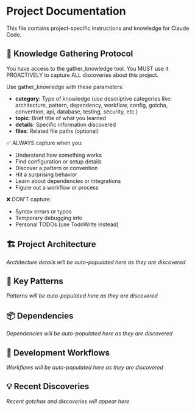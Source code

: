 # Project Documentation

This file contains project-specific instructions and knowledge for Claude Code.

<!-- BEGIN CHRONICLER: knowledge-gathering-protocol -->
## 🧠 Knowledge Gathering Protocol

You have access to the gather_knowledge tool. You MUST use it PROACTIVELY to capture ALL discoveries about this project.

Use gather_knowledge with these parameters:
- **category**: Type of knowledge (use descriptive categories like: architecture, pattern, dependency, workflow, config, gotcha, convention, api, database, testing, security, etc.)
- **topic**: Brief title of what you learned
- **details**: Specific information discovered
- **files**: Related file paths (optional)

✅ ALWAYS capture when you:
- Understand how something works
- Find configuration or setup details
- Discover a pattern or convention
- Hit a surprising behavior
- Learn about dependencies or integrations
- Figure out a workflow or process

❌ DON'T capture:
- Syntax errors or typos
- Temporary debugging info
- Personal TODOs (use TodoWrite instead)
<!-- END CHRONICLER: knowledge-gathering-protocol -->

<!-- BEGIN CHRONICLER: project-architecture -->
## 🏗️ Project Architecture

_Architecture details will be auto-populated here as they are discovered_
<!-- END CHRONICLER: project-architecture -->

<!-- BEGIN CHRONICLER: key-patterns -->
## 🎯 Key Patterns

_Patterns will be auto-populated here as they are discovered_
<!-- END CHRONICLER: key-patterns -->

<!-- BEGIN CHRONICLER: dependencies -->
## 📦 Dependencies

_Dependencies will be auto-populated here as they are discovered_
<!-- END CHRONICLER: dependencies -->

<!-- BEGIN CHRONICLER: development-workflows -->
## 🔄 Development Workflows

_Workflows will be auto-populated here as they are discovered_
<!-- END CHRONICLER: development-workflows -->

<!-- BEGIN CHRONICLER: recent-discoveries -->
## 💡 Recent Discoveries

_Recent gotchas and discoveries will appear here_
<!-- END CHRONICLER: recent-discoveries -->